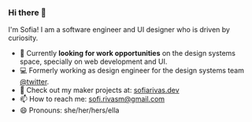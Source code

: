 ### Hi there 👋

I'm Sofia! I am a software engineer and UI designer who is driven by curiosity. 

- 🔭 Currently **looking for work opportunities** on the design systems space, specially on web development and UI.
- :computer: Formerly working as design engineer for the design systems team [@twitter](https://careers.twitter.com/). 
- :wrench: Check out my maker projects at: [sofiarivas.dev](https://sofiarivas.dev/blog/)
- 📫 How to reach me: sofi.rivasm@gmail.com
- 😄 Pronouns: she/her/hers/ella 

<!--
**sofiarivas/sofiarivas** is a ✨ _special_ ✨ repository because its `README.md` (this file) appears on your GitHub profile.

Here are some ideas to get you started:

- 🔭 I’m currently working on ...
- 🌱 I’m currently learning ...
- 👯 I’m looking to collaborate on ...
- 🤔 I’m looking for help with ...
- 💬 Ask me about ...
- 📫 How to reach me: ...
- 😄 Pronouns: ...
- ⚡ Fun fact: ...
-->
